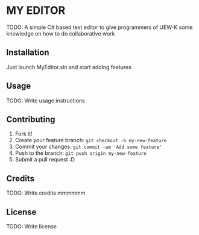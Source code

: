 # MY EDITOR

TODO: A simple C# based text editor to give programmers of UEW-K some knowledge on how to do collaborative work

## Installation

Just launch MyEditor.sln and start adding features

## Usage



TODO: Write usage instructions

## Contributing

1. Fork it!
2. Create your feature branch: `git checkout -b my-new-feature`
3. Commit your changes: `git commit -am 'Add some feature'`
4. Push to the branch: `git push origin my-new-feature`
5. Submit a pull request :D


## Credits

TODO: Write credits
mmmmmm

## License

TODO: Write license